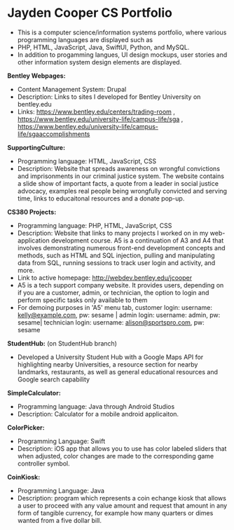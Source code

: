# Jayden Cooper CS Portfolio
- This is a computer science/information systems portfolio, where various programming languages are displayed such as 
- PHP, HTML, JavaScript, Java, SwiftUI, Python, and MySQL. 
- In addition to progamming langues, UI design mockups, user stories and other information system design elements are displayed.

**Bentley Webpages:** 
  - Content Management System: Drupal
  - Description: Links to sites I developed for Bentley University on bentley.edu
  - Links: https://www.bentley.edu/centers/trading-room , https://www.bentley.edu/university-life/campus-life/sga , 
           https://www.bentley.edu/university-life/campus-life/sgaaccomplishments

**SupportingCulture:** 
  - Programming language: HTML, JavaScript, CSS
  - Description: Website that spreads awareness on wrongful convictions and imprisonments in our criminal justice system. The website contains
                 a slide show of important facts, a quote from a leader in social justice advocacy, examples real people being wrongfully 
                 convicted and serving time, links to educaitonal resources and a donate pop-up.
     
**CS380 Projects:** 
  - Programming language: PHP, HTML, JavaScript, CSS
  - Description: Website that links to many projects I worked on in my web-application development course. A5 is a continuation of A3 and A4 that involves                  demonstrating numerous front-end development concepts and methods, such as HTML and SQL injection, pulling and manipulating data from SQL,                    running sessions to track user login and activity, and more.
  - Link to active homepage: http://webdev.bentley.edu/jcooper
  - A5 is a tech support company website. It provides users, depending on if you are a customer, admin, or technician, the option to login and perform         specific tasks only available to them
  - For demoing purposes in 'A5' menu tab, customer login: username: kelly@example.com, pw: sesame |
                          admin login:  username: admin, pw: sesame|
                          technician login: username: alison@sportspro.com, pw: sesame

**StudentHub:** (on StudentHub branch)
  - Developed a University Student Hub with a Google Maps API for highlighting nearby Universities, a resource section for nearby landmarks, restaurants, as well as general educational resources and Google search capability
                        
  
  
**SimpleCalculator:** 
  - Programming language: Java through Android Studios
  - Description: Calculator for a mobile android applicaiton.
         
**ColorPicker:**
  - Programming Language: Swift
  - Description: iOS app that allows you to use has color labeled sliders that when adjusted, color changes are made to the corresponding game controller                   symbol.
  
**CoinKiosk:** 
  - Programming Language: Java
  - Description: program which represents a coin echange kiosk that allows a user to proceed with any value amount and request that amount in any form of                   tangible currency, for example how many quarters or dimes wanted from a five dollar bill.
